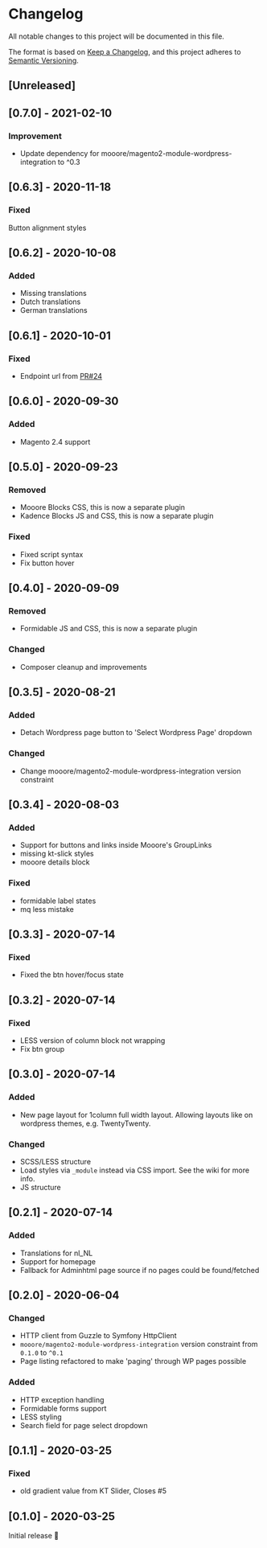 # Changelog
All notable changes to this project will be documented in this file.

The format is based on [Keep a Changelog](https://keepachangelog.com/en/1.0.0/),
and this project adheres to [Semantic Versioning](https://semver.org/spec/v2.0.0.html).

## [Unreleased]

## [0.7.0] - 2021-02-10
### Improvement
- Update dependency for mooore/magento2-module-wordpress-integration to ^0.3

## [0.6.3] - 2020-11-18
### Fixed
Button alignment styles

## [0.6.2] - 2020-10-08
### Added
- Missing translations
- Dutch translations
- German translations

## [0.6.1] - 2020-10-01
### Fixed
- Endpoint url from [PR#24](https://github.com/mooore-digital/magento2-module-wordpress-integration-cms/pull/24)

## [0.6.0] - 2020-09-30
### Added
- Magento 2.4 support

## [0.5.0] - 2020-09-23
### Removed
- Mooore Blocks CSS, this is now a separate plugin
- Kadence Blocks JS and CSS, this is now a separate plugin

### Fixed
- Fixed script syntax
- Fix button hover

## [0.4.0] - 2020-09-09
### Removed
- Formidable JS and CSS, this is now a separate plugin

### Changed
- Composer cleanup and improvements

## [0.3.5] - 2020-08-21
### Added
- Detach Wordpress page button to 'Select Wordpress Page' dropdown

### Changed
- Change mooore/magento2-module-wordpress-integration version constraint

## [0.3.4] - 2020-08-03
### Added
- Support for buttons and links inside Mooore's GroupLinks
- missing kt-slick styles
- mooore details block

### Fixed
- formidable label states
- mq less mistake

## [0.3.3] - 2020-07-14
### Fixed
- Fixed the btn hover/focus state

## [0.3.2] - 2020-07-14
### Fixed
- LESS version of column block not wrapping
- Fix btn group

## [0.3.0] - 2020-07-14
### Added
- New page layout for 1column full width layout.
  Allowing layouts like on wordpress themes, e.g. TwentyTwenty.

### Changed
- SCSS/LESS structure
- Load styles via `_module` instead via CSS import.
  See the wiki for more info.
- JS structure

## [0.2.1] - 2020-07-14
### Added
- Translations for nl_NL
- Support for homepage
- Fallback for Adminhtml page source if no pages could be found/fetched

## [0.2.0] - 2020-06-04
### Changed
- HTTP client from Guzzle to Symfony HttpClient
- `mooore/magento2-module-wordpress-integration` version constraint from `0.1.0` to `^0.1`
- Page listing refactored to make 'paging' through WP pages possible

### Added
- HTTP exception handling
- Formidable forms support
- LESS styling
- Search field for page select dropdown

## [0.1.1] - 2020-03-25
### Fixed
- old gradient value from KT Slider, Closes #5

## [0.1.0] - 2020-03-25

Initial release 🎉
